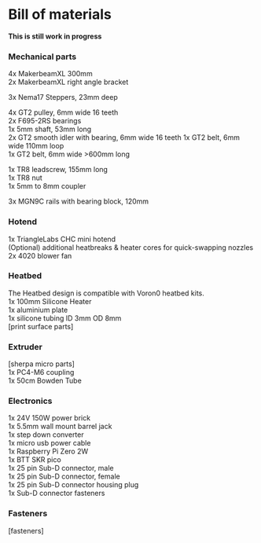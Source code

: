 # Bill of materials

**This is still work in progress**

### Mechanical parts  
4x MakerbeamXL 300mm  
2x MakerbeamXL right angle bracket  

3x Nema17 Steppers, 23mm deep  

4x GT2 pulley, 6mm wide 16 teeth  
2x F695-2RS bearings  
1x 5mm shaft, 53mm long  
2x GT2 smooth idler with bearing, 6mm wide 16 teeth
1x GT2 belt, 6mm wide 110mm loop  
1x GT2 belt, 6mm wide >600mm long  

1x TR8 leadscrew, 155mm long  
1x TR8 nut  
1x 5mm to 8mm coupler

3x MGN9C rails with bearing block, 120mm  

### Hotend  
1x TriangleLabs CHC mini hotend  
(Optional) additional heatbreaks & heater cores for quick-swapping nozzles  
2x 4020 blower fan  

### Heatbed  
The Heatbed design is compatible with Voron0 heatbed kits.  
1x 100mm Silicone Heater  
1x aluminium plate  
1x silicone tubing ID 3mm OD 8mm  
[print surface parts]  

### Extruder
[sherpa micro parts]  
1x PC4-M6 coupling  
1x 50cm Bowden Tube  

### Electronics  
1x 24V 150W power brick  
1x 5.5mm wall mount barrel jack  
1x step down converter  
1x micro usb power cable  
1x Raspberry Pi Zero 2W  
1x BTT SKR pico  
1x 25 pin Sub-D connector, male  
1x 25 pin Sub-D connector, female  
1x 25 pin Sub-D connector housing plug  
1x Sub-D connector fasteners  

### Fasteners
[fasteners]
